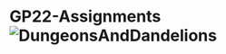 # GP22-Assignments![DungeonsAndDandelions](https://user-images.githubusercontent.com/112971484/198000286-8c20fdb4-9ee5-4c54-88eb-994b4c2b8612.png)
